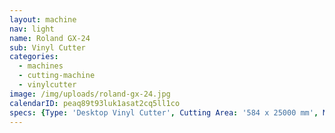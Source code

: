 ```yaml
---
layout: machine
nav: light
name: Roland GX-24
sub: Vinyl Cutter
categories:
  - machines
  - cutting-machine
  - vinylcutter
image: /img/uploads/roland-gx-24.jpg
calendarID: peaq89t93luk1asat2cq5ll1co
specs: {Type: 'Desktop Vinyl Cutter', Cutting Area: '584 x 25000 mm', Materials: '3M Self-Adhesive Vinyl, Paper', File Formats: '.ai .pdf .svg', Software: 'Adobe Illustrator + Roland Cut Studio'}
---
```

